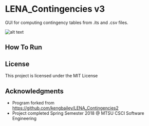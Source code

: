 # LENA_Contingencies v3

GUI for computing contingency tables from .its and .csv files.

![alt text](https://i.imgur.com/Wopaloh.png)

## How To Run


## License

This project is licensed under the MIT License

## Acknowledgments

* Program forked from https://github.com/kengbailey/LENA_Contingencies2
* Project completed Spring Semester 2018 @ MTSU CSCI Software Engineering
